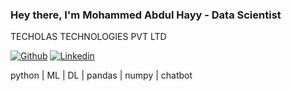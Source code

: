 ### Hey there, I'm Mohammed Abdul Hayy - Data Scientist
TECHOLAS TECHNOLOGIES PVT LTD

[![Github](https://img.shields.io/github/followers/abdulhayy?label=abdulhayy&style=social)](https://github.com/abdulhayyabdu)
[![Linkedin](https://img.shields.io/badge/-abdulhayy-blue?style=flat&logo=Linkedin&logoColor=white&link=https://www.linkedin.com/in/abdulhayy/)](https://www.linkedin.com/in/abdulhayy/)


python | ML | DL | pandas | numpy | chatbot 


